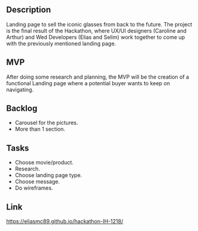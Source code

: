 ## Description

Landing page to sell the iconic glasses from back to the future. The project is the final result of the Hackathon, where UX/UI designers (Caroline and Arthur) and Wed Developers (Elias and Selim) work together to come up with the previously mentioned landing page.

## MVP

After doing some research and planning, the MVP will be the creation of a functional Landing page where a potential buyer wants to keep on navigating.

## Backlog

- Carousel for the pictures.
- More than 1 section.

## Tasks

- Choose movie/product.
- Research.
- Choose landing page type.
- Choose message.
- Do wireframes.

## Link

https://eliasmc89.github.io/hackathon-IH-1218/

